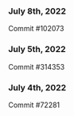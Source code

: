 ### July 8th, 2022

Commit #102073

### July 5th, 2022

Commit #314353


### July 4th, 2022

Commit #72281

